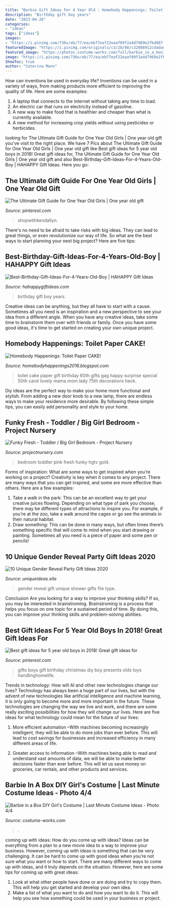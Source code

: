 ```yaml
---
title: "Barbie Gift Ideas For 4 Year Old : Homebody Happenings: Toilet Paper Cake!"
description: "Birthday gift boy years"
date: "2023-04-26"
categories:
- "ideas"
tags: ["ideas"]
images:
- "https://i.pinimg.com/736x/eb/77/ea/eb77eaf22eaaf09f2a4d7969e2fbd687.jpg"
featuredImage: "https://i.pinimg.com/originals/c3/28/08/c32808912cdadae7583b5a355da6e86f.jpg"
featured_image: "https://photos.costume-works.com/full/barbie_in_a_box11.jpg"
image: "https://i.pinimg.com/736x/eb/77/ea/eb77eaf22eaaf09f2a4d7969e2fbd687.jpg"
ShowToc: true
author: "Caterina Mann"
---
```



How can inventions be used in everyday life?
Inventions can be used in a variety of ways, from making products more efficient to improving the quality of life. Here are some examples: 
1. A laptop that connects to the internet without taking any time to load. 
2. An electric car that runs on electricity instead of gasoline. 
3. A new way to make food that is healthier and cheaper than what is currently available. 
4. A new method for increasing crop yields without using pesticides or herbicides.

	

		
looking for The Ultimate Gift Guide for One Year Old Girls | One year old gift you've visit to the right place. We have 7 Pics about The Ultimate Gift Guide for One Year Old Girls | One year old gift like Best gift ideas for 5 year old boys in 2018! Great gift ideas for, The Ultimate Gift Guide for One Year Old Girls | One year old gift and also Best-Birthday-Gift-Ideas-For-4-Years-Old-Boy | HAHAPPY Gift Ideas. Here you go:
		
    
## The Ultimate Gift Guide For One Year Old Girls | One Year Old Gift

<img loading=lazy src="https://i.pinimg.com/736x/eb/77/ea/eb77eaf22eaaf09f2a4d7969e2fbd687.jpg" onerror="this.onerror=null;this.src='https://tse2.mm.bing.net/th?id=OIP.vaxryb3pw0lMyJEbjFlwAgHaLH&amp;pid=15.1';" alt="The Ultimate Gift Guide for One Year Old Girls | One year old gift">

_Source: pinterest.com_

>shopwithkendallyn. 

	

There's no need to be afraid to take risks with big ideas. They can lead to great things, or even revolutionize our way of life. So what are the best ways to start planning your next big project? Here are five tips:

    
## Best-Birthday-Gift-Ideas-For-4-Years-Old-Boy | HAHAPPY Gift Ideas

<img loading=lazy src="https://hahappygiftideas.com/wp-content/uploads/2020/03/Best-Birthday-Gift-Ideas-For-4-Years-Old-Boy.png" onerror="this.onerror=null;this.src='https://tse4.mm.bing.net/th?id=OIP.GQlTJTZd5DeX9BwsvMi0qAHaLG&amp;pid=15.1';" alt="Best-Birthday-Gift-Ideas-For-4-Years-Old-Boy | HAHAPPY Gift Ideas">

_Source: hahappygiftideas.com_

>birthday gift boy years. 

	

Creative ideas can be anything, but they all have to start with a cause. Sometimes all you need is an inspiration and a new perspective to see your idea from a different angle. When you have any creative ideas, take some time to brainstorm them over with friends or family. Once you have some good ideas, it's time to get started on creating your own unique project.

    
## Homebody Happenings: Toilet Paper CAKE!

<img loading=lazy src="https://1.bp.blogspot.com/-mO6vEysLXLE/VtxOHFba7lI/AAAAAAAAJQo/he1KSR5PZfw/s1600/IMG_0206.JPG" onerror="this.onerror=null;this.src='https://tse4.mm.bing.net/th?id=OIP.VFd873zCBlGWq4yzrmE7sAHaJ4&amp;pid=15.1';" alt="Homebody Happenings: Toilet Paper CAKE!">

_Source: homebodyhappenings2016.blogspot.com_

>toilet cake paper gift birthday 60th gifts gag happy surprise special 50th carol lovely mama mom lady 75th decorations heck. 

	

Diy ideas are the perfect way to make your home more functional and stylish. From adding a new door knob to a new lamp, there are endless ways to make your residence more desirable. By following these simple tips, you can easily add personality and style to your home.

    
## Funky Fresh - Toddler / Big Girl Bedroom - Project Nursery

<img loading=lazy src="https://projectnursery.com/wp-content/uploads/2016/09/YouthfulNest_Beattie.StraightOn2Beds-667x1024.jpg" onerror="this.onerror=null;this.src='https://tse3.mm.bing.net/th?id=OIP.41lo9VtI1wnwoycV-zu_zgHaLX&amp;pid=15.1';" alt="Funky Fresh - Toddler / Big Girl Bedroom - Project Nursery">

_Source: projectnursery.com_

>bedroom toddler pink fresh funky hgtv gold. 

	

Forms of inspiration: What are some ways to get inspired when you’re working on a project?
Creativity is key when it comes to any project. There are many ways that you can get inspired, and some are more effective than others. Here are a few examples: 
1. Take a walk in the park: This can be an excellent way to get your creative juices flowing. Depending on what type of park you choose, there may be different types of attractions to inspire you. For example, if you’re at the zoo, take a walk around the cages or go see the animals in their natural habitat. 
2. Draw something: This can be done in many ways, but often times there’s something specific that will come to mind when you start drawing or painting. Sometimes all you need is a piece of paper and some pen or pencils!

    
## 10 Unique Gender Reveal Party Gift Ideas 2020

<img loading=lazy src="https://www.uniqueideas.site/wp-content/uploads/gender-reveal-baby-shower-oldest-middle-little.jpg" onerror="this.onerror=null;this.src='https://tse3.mm.bing.net/th?id=OIP.eUvHs2bliNrOIjPK7lS3awHaJ4&amp;pid=15.1';" alt="10 Unique Gender Reveal Party Gift Ideas 2020">

_Source: uniqueideas.site_

>gender reveal gift unique shower gifts file type. 

	

Conclusion
Are you looking for a way to improve your thinking skills? If so, you may be interested in brainstroming. Brainstroming is a process that helps you focus on one topic for a sustained period of time. By doing this, you can improve your thinking skills and problem-solving abilities.

    
## Best Gift Ideas For 5 Year Old Boys In 2018! Great Gift Ideas For

<img loading=lazy src="https://i.pinimg.com/originals/c3/28/08/c32808912cdadae7583b5a355da6e86f.jpg" onerror="this.onerror=null;this.src='https://tse1.mm.bing.net/th?id=OIP.k6uxUKSTYgVhnww_k-PAiAHaP7&amp;pid=15.1';" alt="Best gift ideas for 5 year old boys in 2018! Great gift ideas for">

_Source: pinterest.com_

>gifts boys gift birthday christmas diy boy presents olds toys handlinghomelife. 

	

Trends in technology: How will AI and other new technologies change our lives?
Technology has always been a huge part of our lives, but with the advent of new technologies like artificial intelligence and machine learning, it is only going to become more and more important in the future. These technologies are changing the way we live and work, and there are some really exciting possibilities for how they will change our lives. Here are five ideas for what technology could mean for the future of our lives:
1. More efficient automation –With machines becoming increasingly intelligent, they will be able to do more jobs than ever before. This will lead to cost savings for businesses and increased efficiency in many different areas of life.

2. Greater access to information –With machines being able to read and understand vast amounts of data, we will be able to make better decisions faster than ever before. This will let us save money on groceries, car rentals, and other products and services.

    
## Barbie In A Box DIY Girl&#039;s Costume | Last Minute Costume Ideas - Photo 4/4

<img loading=lazy src="https://photos.costume-works.com/full/barbie_in_a_box11.jpg" onerror="this.onerror=null;this.src='https://tse3.mm.bing.net/th?id=OIP.4Vv0nzShqFOBf4ekSPEgPAHaKa&amp;pid=15.1';" alt="Barbie in a Box DIY Girl&#039;s Costume | Last Minute Costume Ideas - Photo 4/4">

_Source: costume-works.com_

>. 

	

coming up with ideas: How do you come up with ideas?
Ideas can be everything from a plan to a new movie idea to a way to improve your business. However, coming up with ideas is something that can be very challenging. It can be hard to come up with good ideas when you’re not sure what you want or how to start. There are many different ways to come up with ideas, and it truly depends on the situation. However, here are some tips for coming up with great ideas: 
1. Look at what other people have done or are doing and try to copy them. This will help you get started and develop your own idea. 
2. Make a list of what you want to do and how you want to do it. This will help you see how something could be used in your business or project. 

